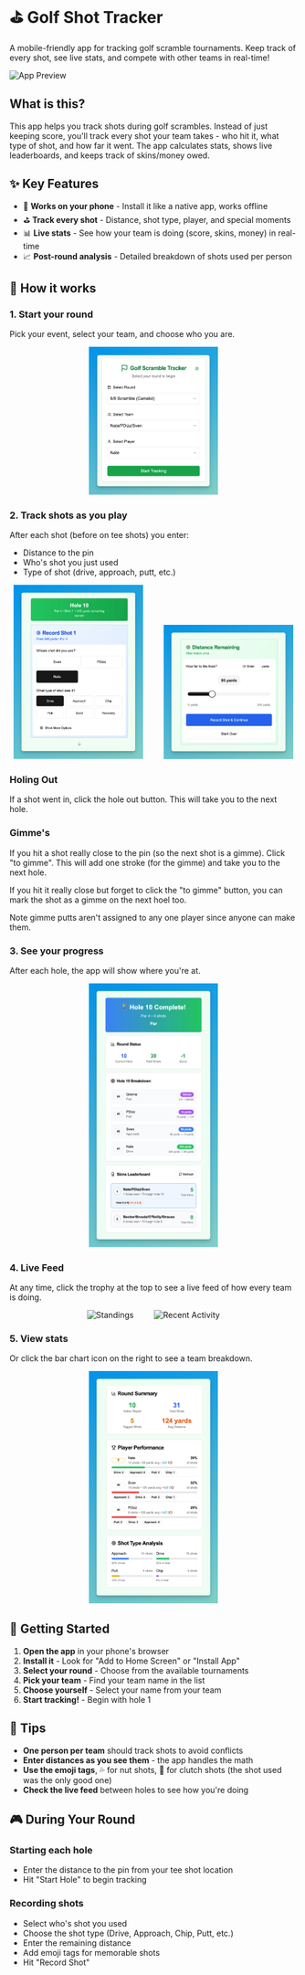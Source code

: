 # ⛳ Golf Shot Tracker

A mobile-friendly app for tracking golf scramble tournaments. Keep track of every shot, see live stats, and compete with other teams in real-time!

![App Preview](screenshots/app-preview.png)

## What is this?

This app helps you track shots during golf scrambles. Instead of just keeping score, you'll track every shot your team takes - who hit it, what type of shot, and how far it went. The app calculates stats, shows live leaderboards, and keeps track of skins/money owed.

## ✨ Key Features

- 📱 **Works on your phone** - Install it like a native app, works offline
- ⛳ **Track every shot** - Distance, shot type, player, and special moments
- 📊 **Live stats** - See how your team is doing (score, skins, money) in real-time
- 📈 **Post-round analysis** - Detailed breakdown of shots used per person

## 🎯 How it works

### 1. Start your round
Pick your event, select your team, and choose who you are.

<p align="center">
<img alt="Startup Screen" src="./fig/startup-screen.jpg" width="45%">
</p>

### 2. Track shots as you play
After each shot (before on tee shots) you enter:
- Distance to the pin
- Who's shot you just used
- Type of shot (drive, approach, putt, etc.)

<p align="center">
  <img alt="Who's Shot" src="./fig/shot-tracking-01.jpg" width="45%">
&nbsp; &nbsp; &nbsp; &nbsp;
  <img alt="Distance Remaining" src="./fig/shot-tracking-02.jpg" width="45%">
</p>

### Holing Out
If a shot went in, click the hole out button. This will take you to the next hole.

### Gimme's
If you hit a shot really close to the pin (so the next shot is a gimme). Click "to gimme". This will add one stroke (for the gimme) and take you to the next hole.


If you hit it really close but forget to click the "to gimme" button, you can mark the shot as a gimme on the next hoel too.

Note gimme putts aren't assigned to any one player since anyone can make them.

### 3. See your progress
After each hole, the app will show where you're at.

<p align="center">
  <img alt="Hole Summary" src="./fig/hole-summary.jpg" width="45%">
</p>

### 4. Live Feed
At any time, click the trophy at the top to see a live feed of how every team is doing.

<p align="center">
  <img alt="Standings" src="./fig/live-feed-01.jpg" width="45%">
&nbsp; &nbsp; &nbsp; &nbsp;
  <img alt="Recent Activity" src="./fig/live-feed-02.jpg" width="45%">
</p>

### 5. View stats
Or click the bar chart icon on the right to see a team breakdown.

<p align="center">
  <img alt="Team Summary" src="./fig/team-summary.jpg" width="45%">
</p>

## 🚀 Getting Started

1. **Open the app** in your phone's browser
2. **Install it** - Look for "Add to Home Screen" or "Install App" 
3. **Select your round** - Choose from the available tournaments
4. **Pick your team** - Find your team name in the list
5. **Choose yourself** - Select your name from your team
6. **Start tracking!** - Begin with hole 1

## 📱 Tips

- **One person per team** should track shots to avoid conflicts
- **Enter distances as you see them** - the app handles the math
- **Use the emoji tags**, 💦 for nut shots, 🛟 for clutch shots (the shot used was the only good one)
- **Check the live feed** between holes to see how you're doing

## 🎮 During Your Round

### Starting each hole
- Enter the distance to the pin from your tee shot location
- Hit "Start Hole" to begin tracking

### Recording shots
- Select who's shot you used
- Choose the shot type (Drive, Approach, Chip, Putt, etc.)
- Enter the remaining distance
- Add emoji tags for memorable shots
- Hit "Record Shot"

